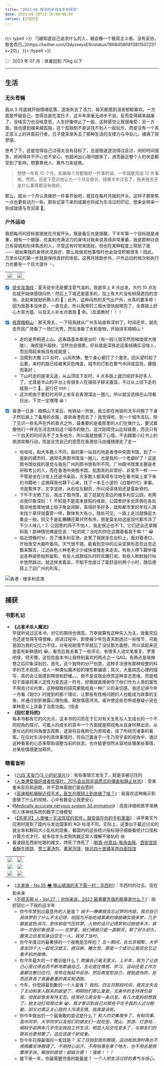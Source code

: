 ```yaml
---
title: "2023-06 探寻的步伐与年中碎念"
date: 2023-06-30T12:16:00+08:00
series: [夕拾花]
---
```


<br />
{{< typeit >}}
「[越知道自己追求什么的人，越会像一个极简主义者。没有妥协，取舍而已。](https://twitter.com/OdysseysEth/status/1668458081381150725?s=20)」
{{< /typeit >}}
<br />

- [ ] 2023 年 07 月：体重回到 70kg 以下

---

## 生活

### 无头苍蝇

我从 5 月底就开始情绪低落，逐渐失去了活力，每天都感到沮丧郁郁寡欢。一方面是怀疑自己，觉得总是在混日子，这半年来毫无进步不说，反而变得越来越废了，没啥实力也没啥意思，人生好像停止了一般，这种感觉让我很难受；另一方面，我也感到越来越孤独，这个孤独倒不是说找不到人一起玩乐，而是没有一个真正意义上的并肩前行者，日子便渐渐失去了那种生活的支撑力与冲劲儿，铺满了寂寥感。

思考了下，还是觉得自己过得太没有目标了，总是随波逐流得过且过，闲的时间很多，却闲得并不开心也不安心，也就闲出心理问题来了，进而最近整个人的状态都受到了影响，想要靠他人、靠外力来拯救。

> 想想一年有 12 个月，如果每个月都做好一件事的话，一年就能完成 12 件事呢。然而，总是下意识地认为一个月会很长，结果半年过去了，拖来拖去还是什么事情都没有做好。

那么，就从一个月认真做好一件事开始吧，就挂在每月月报的开头，这样子更聚焦一点也更有动力一些。那些记录下来的成果也将成为生活过的印记，想来会带来一些成就感与充实感 🌄。

### 户外运动

我把每月的目标直接放在月报开头，既是备忘也是提醒。下半年第一个目标就是减重，拥有一个健康、优美和充满活力的身体对我来说真得非常重要。我是那种对自己有容貌和形体焦虑的人，尽管这有时带来困扰，但也在某种程度上帮助了我 —— 就如果我的身体状况良好，那么我做其他事情时也会自信积极很多！因此，万里长征的第一步就是保持良好的体型。这两月除跑步外，户外运动的频次和执行力也要有一个巨大提升 ✨。

|                                                                    |                                                                    |
| ------------------------------------------------------------------ | ------------------------------------------------------------------ |
| <img src="https://image.aetherhjf.com/images/202306242136162.jpg"> | <img src="https://image.aetherhjf.com/images/202306242130597.jpg"> |

- [x] [徒步龙渔线](https://www.2bulu.com/track/track_detail.htm?trackId=vsdNtQ3dgX3p/R2KBg5Tzw==)：夏天徒步还是要注意气温的，我是早上 8 点出发，大约 10 点左右就开始体感很闷热！然后上下坡还是蛮多的，加上有大片没有树荫遮挡的空地，走起来就挺折腾人的 🥹；此外，这种闷热的天气出户外，水真的要多带！因为我基本没休息，一直在走，所以我带的三瓶水很快就喝完了，全靠路上好心大哥大姐、以及无人补水点救我 🐶 命。（反面教材！！！
- [x] [夜爬梧桐山](https://www.2bulu.com/track/track_detail.htm?trackId=jJaoplLm7k/p/R2KBg5Tzw==)：那天周五，一下班我就从广州东站直奔深圳了。时间还早，就先去市民广场看了一场灯光秀，然后准备了水和食物，开始进军梧桐山！
  - 走的是秀桐道上山，这条路基本都是台阶（有一段儿很天然但梯度很大很陡），海拔提升超快，当然也会很累，好处就是深夜走这条线确实没啥人，而且爬起来相当有成就感；
  - 当爬到大概 2/3 处时，山风吹拂，整个身心都打了个激灵，回头望时起了云雾，来时的路已经被黑灰色掩盖，城市的灯影在雾气中间或显现，朦胧而美好；
  - 下山时走的是凌云道，从山顶往下走时，4 点多路上就已经好多好多人了，尤其是半山的平台上有很多人在铺毯子聊天露营，不过从上往下走的就我一个 🫣，逆行仔 hhh；
  - 这次呢由于要赶时间早上坐车去香港溜达一圈儿，所以就没选择在山顶看日出，下次一定嘿嘿 😀！
- [x] 香港一日游：梧桐山下来后，地铁站一开放，我立即在地铁的洗手间擦了下身子然后换上了备用的衣服，直奔香港而去了！我觉得呢，到一个城市去玩，除了见识一些名声在外的景点之外，最重要的是看那里的人们在做什么，要试着像他们一样去生活去体验这个城市的魅力。这次刚爬完山比较疲惫，而且只有一个白天的时间去不了太多地方，所以我就放缓了心情，不去跟着小红书上的旅游攻略行动，而是全凭自己的意愿在香港信马由缰随便走了走～

  - 哈哈哈，和大多数人不同，我的第一站目的地是香港中央图书馆，到了一座新的城市时，通常先奔图书馆溜一圈儿，也是我的一个老癖好了！这座图书馆给我的感觉与我在广州的图书馆有所不同，广州图书馆里主要是考研和考公的人，而在香港中央图书馆，氛围真的非常好、非常不一样 —— 不管是坐在沙发上还是书桌前，大多数人都真得专注地在看书架上拿下来的书籍吔！这搞得我也静下心来，找了一本王小波的《白银时代》来看。书是繁体字，文字竖排，从右往左翻页，所以阅读体验还是蛮新奇的。
  - 下午不太晒了后，我出了图书馆，逛了逛就在旁边的维多利亚公园，有两点我印象深刻：1. 不知是不是周末放假的缘故，公园里好多女菲佣在各处荫凉地里席地铺上毯子聚会闲聊，真得好多好多，就和都市里的年轻人周末找个草坪就露营一样，群体有大有小，随处可见，一路上走过就像逛大集会一般，但又不是乱糟糟还算井然有序，倒是莫名给这座现代都市添了不少人味儿！2. 公园里的鸽子不怕人，我走很近也不飞，它们还会还拿眼斜我！那神情仿佛是在说：“吃的呢？没吃的你在这蹲着看我干嘛？” 😂
  - 临近傍晚时分，去了维多利亚港，走累了我就坐在台阶上，面对着港口，开始放空大脑吹着风。天气很不错，能看到空中的云朵变换形态忽远忽近飘来飘去，江边各色人种老老少少或快或慢走来走去，有些人停下脚步摆出各种姿势拍照留影，有些人成群结队时时欢趣打闹，有些人默默独行纵步悠然路过。就这样发着呆，不知不觉度过了蛮舒适的两个小时，随后便搭上了回广州的列车。

![](https://image.aetherhjf.com/images/202306242141200.jpg "香港 - 维多利亚港")

---

## 捕获

### 书影札记

- **《占星术杀人魔法》**  
  早就听说过这本书，对它的期待也很高，万幸就算有这种先入为主，我看完后也还是觉得写得很棒。阅读过程中，即使被少年包青天剧透过一些情节，可能是因为我的记忆力不佳，对电视剧情节早就忘了没往那方面想，所以读起来还是蛮有新鲜感的 😂。看完后我去看了一些评论，有很多人说文笔重复、罗里吧嗦，但天哪，这恰恰是本书让我特别喜欢的两点之一 QAQ。有两点是我掩卷之后印象深刻的，首先，这个独特的分尸创意，这种手法很有那种规整的科学的艺术观感，给人一种类似魔术般的理性欺骗感；其次，大量病态心理的描写，真的会让我感到释放和舒缓。。。倒不是说我会欣赏这种变态思维，而是相较于直接将某人定性为变态这一符号，好像就直接剥夺了他们作为人类的属性不用去讨论内里，这种细致的探究更能给我一种广义的亲切感。我还记得今年一月看《珀尔》时提到的那个理论，让那些有性格问题的人也能成为故事的主角，并通过剖析揭露心理伤痕、释放情感洪流，或许使这些恐怖或悬疑小说在某种意义上具备了治愈功能。（怪诶
- **《回忆爱玛侬》**  
  每本书都有它的闪光点，这本书的闪亮在于它对有关生死与人生成长的一个不同视角的探讨。可能人的成长的其中一个方面就是把视角从自身转移出去，从更长远的时间角度去观察，逐渐将自我转化为旁观者，成了所经历诸事的看客。在应对生活中的具体事情时，将自己置身于一生乃至宇宙的视角中，通过这种看客的心态来帮助调整当前的状态，也许能更坦然从容地处理某些事情，对某些情境更加释怀。

### 瞎看盲听

- 《[六四 天安门(3 小时纪录片)](https://www.youtube.com/watch?v=uyauJ34d2K0)》：有些事情它发生了，就是该被记住的
- 《[人类遭受强奸或者性侵时，70%会出现非自愿式的僵直和静止状态](https://m.weibo.cn/detail/4907535733360824#comment)》：受害者未反抗和逃跑，并不意味着她们是自愿的
- 《[高速相机揭秘近视手术，医生在眼球上到底做了啥？](https://www.bilibili.com/video/BV1Bs4y1e7xF)》：挺喜欢这种揭示到底做了什么的视频，心中有数会让我更安心
- 《[Medically accurate nervous system 3d animation](https://www.youtube.com/watch?v=jODjgvlBX7k)》：高度详细和医学准确的人体神经系统的数字三维模型
- 《[【苏星河】人类唯一无法驾驭的软件，就安装在你的手机里面](https://www.bilibili.com/video/BV1Gk4y1H7eU)》：讲苹果天气应用时提到了国内与发达国家的 AQI 标准不同。实际上，这类似于最近讨论的就业率和鞋码大小乱标的现象，看国内的这些统计指标得仔细查看统计口径和计算方式才行，挺多挂羊头卖狗肉跟正常人理解不接轨的 😅
- 看波妞在西安吃喝的推文，馋死了馋死了：[喝酒-创意谷-我命由我](https://twitter.com/Biantaiboooo/status/1670381163649830912?s=20)、[西安宫廷香酥牛肉饼](https://twitter.com/Biantaiboooo/status/1671368507983007749?s=20)、[贾三灌汤包](https://twitter.com/Biantaiboooo/status/1670708455748022275?s=20)、[黄家泡馍](https://twitter.com/Biantaiboooo/status/1670319161170612224?s=20)、[陕北四十里铺羊肉白面饸饹](https://twitter.com/Biantaiboooo/status/1670632593568694273?s=20)

|                                                                    |                                                                    |
| ------------------------------------------------------------------ | ------------------------------------------------------------------ |
| <img src="https://image.aetherhjf.com/images/202306241957050.png"> | <img src="https://image.aetherhjf.com/images/202306242000916.png"> |
| <img src="https://image.aetherhjf.com/images/202306241958498.png"> | <img src="https://image.aetherhjf.com/images/202306242000189.png"> |
| <img src="https://image.aetherhjf.com/images/202306241958017.png"> | <img src="https://image.aetherhjf.com/images/202306241959991.png"> |

- 《[半拿铁 - No.55 🏘️ 移山填海的天下第一村：华西村](https://www.xiaoyuzhoufm.com/episode/6489c0e5830480fdfae7f99c)》：华西村的过去、现在和未来
- 《[不把天聊 si - Vol.27 ｜对你来说，2022 最需要充值的能量是什么？](https://www.ximalaya.com/sound/487954980)》：刚好回忆一下我的这半年
  - 你今年梦到过最意外的人是谁？ _由于一睁眼就会忘记梦的内容，我对自己具体梦到了什么不太记得，但因为开始吃褪黑素的缘故确实很多梦，几乎都是底色消沉、悲伤和低气压的梦。人物的话只记得梦到过她很多次，其中一次我印象很深 —— 在梦里，我们俩就只是一直聊天，聊了好久好久，醒来之后发现身边空无一人，我哭了当时。_
  - 你今年度过的最奢侈的一个夜晚是怎样的？ _五一期间，在北京相聚，大学舍友四个人一起吃汉堡王、搓日麻、睡大觉，那是一个成功让我完全忘记看手机的夜晚。_
  - 你今年最大的一个教训是什么？ _欺骗自己毫无意义。上半年，我为了让自己心里过得去而不断地欺骗自己，无论是在情感、学习、运动还是工作方面都在敷衍应付。常常在拖延中妥协，然后再宽慰自己，就挺虚伪的，反而还弄丢了我最看重的真实和洒脱。_
  - 今年，你觉得最抱歉的一个人是谁？ _我妈。四五月那段时间，我完全失去了主动和家人联系的欲望了，明明他们那么爱我，无条件的支持我包容我，但我却愈发有恃无恐，经常好几周没有一条讯息。有几次是妈妈想我了，她主动打视频过来 😭。我才意识到自己对那些不在乎我的人过分殷勤，却又对真正关心我的人冷漠无情，我真是该死。_
  - 你今年做出的一个最勇敢的尝试是什么？ _和人的交集增多了，有和同事、高中同学、大学同学以及他们的朋友们一起吃饭、爬山、旅游、打游戏...相较于前两年几乎完全独自工作生活，明显人际交往变多了，与朋友们的联系也更频繁了。这应该是个好现象。_
  - 你今年花得最值的一笔钱是？ _买了日抛型隐形眼镜，运动和旅游时再也不用佩戴实体眼镜了。不用担心出汗、不用怕落在某个地方，也不用总是频繁用手扶。解放的感觉！超级方便！！强推！！！_
  - 接下来一年，你最需要充值的能量是？ _一个人把生活过好的勇气与信心。_
